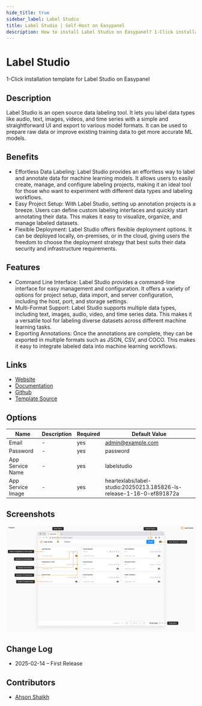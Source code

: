 ```yaml
---
hide_title: true
sidebar_label: Label Studio
title: Label Studio | Self-Host on Easypanel
description: How to install Label Studio on Easypanel? 1-Click installation template for Label Studio on Easypanel
---
```


<!-- generated -->

# Label Studio

1-Click installation template for Label Studio on Easypanel

## Description

Label Studio is an open source data labeling tool. It lets you label data types like audio, text, images, videos, and time series with a simple and straightforward UI and export to various model formats. It can be used to prepare raw data or improve existing training data to get more accurate ML models.

## Benefits

- Effortless Data Labeling: Label Studio provides an effortless way to label and annotate data for machine learning models. It allows users to easily create, manage, and configure labeling projects, making it an ideal tool for those who want to experiment with different data types and labeling workflows.
- Easy Project Setup: With Label Studio, setting up annotation projects is a breeze. Users can define custom labeling interfaces and quickly start annotating their data. This makes it easy to visualize, organize, and manage labeled datasets.
- Flexible Deployment: Label Studio offers flexible deployment options. It can be deployed locally, on-premises, or in the cloud, giving users the freedom to choose the deployment strategy that best suits their data security and infrastructure requirements.

## Features

- Command Line Interface: Label Studio provides a command-line interface for easy management and configuration. It offers a variety of options for project setup, data import, and server configuration, including the host, port, and storage settings.
- Multi-Format Support: Label Studio supports multiple data types, including text, images, audio, video, and time series data. This makes it a versatile tool for labeling diverse datasets across different machine learning tasks.
- Exporting Annotations: Once the annotations are complete, they can be exported in multiple formats such as JSON, CSV, and COCO. This makes it easy to integrate labeled data into machine learning workflows.

## Links

- [Website](https://labelstud.io/)
- [Documentation](https://labelstud.io/guide/)
- [Github](https://github.com/HumanSignal/label-studio/)
- [Template Source](https://github.com/easypanel-io/templates/tree/main/templates/labelstudio)

## Options

Name | Description | Required | Default Value
-|-|-|-
Email | - | yes | admin@example.com
Password | - | yes | password
App Service Name | - | yes | labelstudio
App Service Image | - | yes | heartexlabs/label-studio:20250213.185826-ls-release-1-16-0-ef891872a

## Screenshots

![Label Studio Screenshot](./assets/screenshot.png)

## Change Log

- 2025-02-14 – First Release

## Contributors

- [Ahson Shaikh](https://github.com/Ahson-Shaikh)
